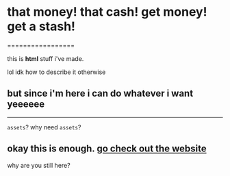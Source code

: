 # that money! that cash! get money! get a stash!
=================

this is **html** stuff i've made. 

lol idk how to describe it otherwise

## but since i'm here i can do whatever i want yeeeeee
------------

`assets`? why need `assets`?

okay this is enough. [go check out the website](zagyen8913.github.io)
-------------------

why are you still here?
